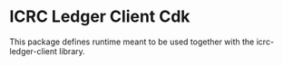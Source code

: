 # ICRC Ledger Client Cdk

This package defines runtime meant to be used together with the icrc-ledger-client library.
